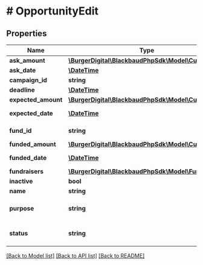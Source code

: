 # # OpportunityEdit

## Properties

Name | Type | Description | Notes
------------ | ------------- | ------------- | -------------
**ask_amount** | [**\BurgerDigital\BlackbaudPhpSdk\Model\Currency**](Currency.md) |  | [optional]
**ask_date** | [**\DateTime**](\DateTime.md) | The date when the solicitation was made. Uses &lt;a href&#x3D;\&quot;https://tools.ietf.org/html/rfc3339\&quot;&gt;ISO-8601 format: &lt;/a&gt;&lt;i&gt;2015-09-18T16:25:00&lt;/i&gt;. | [optional]
**campaign_id** | **string** | The immutable system record ID of the campaign associated with the opportunity. The campaign sets the overall objectives for raising money. | [optional]
**deadline** | [**\DateTime**](\DateTime.md) | The goal date for the opportunity to result in a gift. Uses &lt;a href&#x3D;\&quot;https://tools.ietf.org/html/rfc3339\&quot;&gt;ISO-8601 format: &lt;/a&gt;&lt;i&gt;2015-09-18T16:25:00&lt;/i&gt;. | [optional]
**expected_amount** | [**\BurgerDigital\BlackbaudPhpSdk\Model\Currency**](Currency.md) |  | [optional]
**expected_date** | [**\DateTime**](\DateTime.md) | The date when the prospect is expected to give in response to the opportunity. Uses &lt;a href&#x3D;\&quot;https://tools.ietf.org/html/rfc3339\&quot;&gt;ISO-8601 format: &lt;/a&gt;&lt;i&gt;2015-09-18T16:25:00&lt;/i&gt;. | [optional]
**fund_id** | **string** | The immutable system record ID of the fund associated with the opportunity. The fund designates the specific financial purpose of a gift and identifies the financial account for that gift. | [optional]
**funded_amount** | [**\BurgerDigital\BlackbaudPhpSdk\Model\Currency**](Currency.md) |  | [optional]
**funded_date** | [**\DateTime**](\DateTime.md) | The date when the prospect gave in response to the opportunity. Uses &lt;a href&#x3D;\&quot;https://tools.ietf.org/html/rfc3339\&quot;&gt;ISO-8601 format: &lt;/a&gt;&lt;i&gt;2015-09-18T16:25:00&lt;/i&gt;. | [optional]
**fundraisers** | [**\BurgerDigital\BlackbaudPhpSdk\Model\Fundraiser[]**](Fundraiser.md) | The set of immutable constituent system record IDs for the fundraisers assigned to the opportunity. | [optional]
**inactive** | **bool** | Indicates whether the opportunity is inactive. | [optional]
**name** | **string** | The name that identifies the opportunity throughout the program, such as in lists or on constituent records. Character limit: 255. This property cannot be set to null. | [optional]
**purpose** | **string** | The intended use for any money raised as a result of the opportunity. Available values are the entries in the &lt;a href&#x3D;\&quot;https://developer.sky.blackbaud.com/docs/services/58e3b2597c1af25c58b9c4e3/operations/ListOpportunityPurposes\&quot;&gt;&lt;b&gt;Purposes&lt;/b&gt;&lt;/a&gt; table. This property cannot be set to null. | [optional]
**status** | **string** | The status that indicates where the opportunity is in the solicitation process. Available values are the entries in the &lt;a href&#x3D;\&quot;https://developer.sky.blackbaud.com/docs/services/58e3b2597c1af25c58b9c4e3/operations/ListOpportunityStatuses\&quot;&gt;&lt;b&gt;Proposal Status&lt;/b&gt;&lt;/a&gt; table. | [optional]

[[Back to Model list]](../../README.md#models) [[Back to API list]](../../README.md#endpoints) [[Back to README]](../../README.md)
